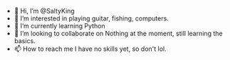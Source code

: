 - 👋 Hi, I’m @SaltyKing
- 👀 I’m interested in playing guitar, fishing, computers.
- 🌱 I’m currently learning Python
- 💞️ I’m looking to collaborate on Nothing at the moment, still learning the basics.
- 📫 How to reach me I have no skills yet, so don't lol.

<!---
SaltyKing/SaltyKing is a ✨ special ✨ repository because its `README.md` (this file) appears on your GitHub profile.
You can click the Preview link to take a look at your changes.
--->
